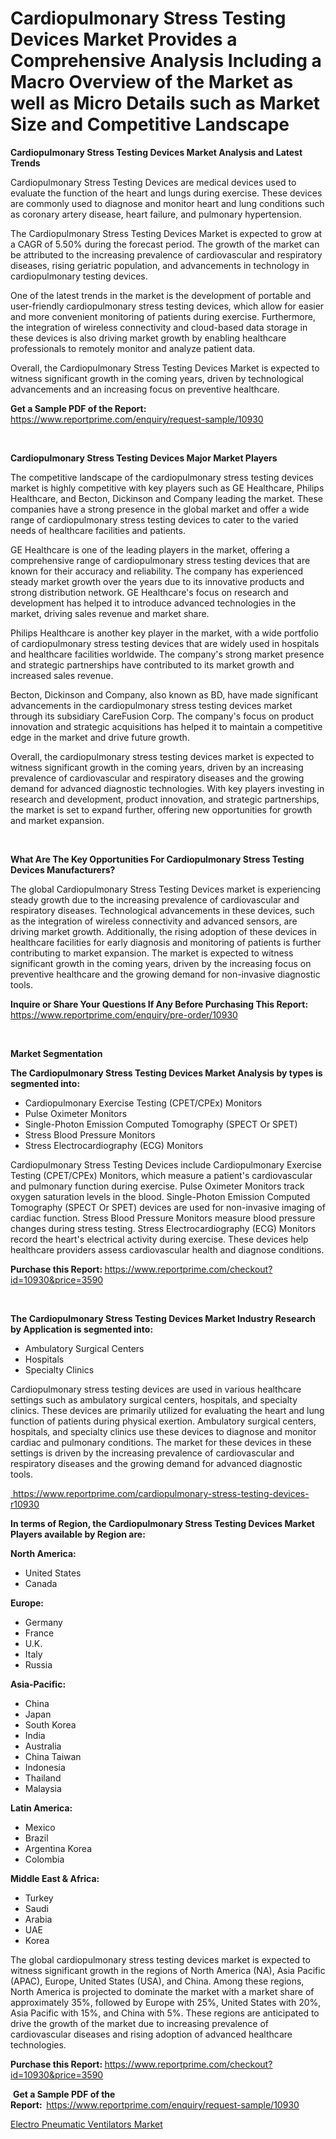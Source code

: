 <p><h1>Cardiopulmonary Stress Testing Devices Market Provides a Comprehensive Analysis Including a Macro Overview of the Market as well as Micro Details such as Market Size and Competitive Landscape</h1></p><p><strong>Cardiopulmonary Stress Testing Devices Market Analysis and Latest Trends</strong></p>
<p><p>Cardiopulmonary Stress Testing Devices are medical devices used to evaluate the function of the heart and lungs during exercise. These devices are commonly used to diagnose and monitor heart and lung conditions such as coronary artery disease, heart failure, and pulmonary hypertension.</p><p>The Cardiopulmonary Stress Testing Devices Market is expected to grow at a CAGR of 5.50% during the forecast period. The growth of the market can be attributed to the increasing prevalence of cardiovascular and respiratory diseases, rising geriatric population, and advancements in technology in cardiopulmonary testing devices.</p><p>One of the latest trends in the market is the development of portable and user-friendly cardiopulmonary stress testing devices, which allow for easier and more convenient monitoring of patients during exercise. Furthermore, the integration of wireless connectivity and cloud-based data storage in these devices is also driving market growth by enabling healthcare professionals to remotely monitor and analyze patient data.</p><p>Overall, the Cardiopulmonary Stress Testing Devices Market is expected to witness significant growth in the coming years, driven by technological advancements and an increasing focus on preventive healthcare.</p></p>
<p><strong>Get a Sample PDF of the Report:&nbsp;</strong> <a href="https://www.reportprime.com/enquiry/request-sample/10930">https://www.reportprime.com/enquiry/request-sample/10930</a></p>
<p>&nbsp;</p>
<p><strong>Cardiopulmonary Stress Testing Devices Major Market Players</strong></p>
<p><p>The competitive landscape of the cardiopulmonary stress testing devices market is highly competitive with key players such as GE Healthcare, Philips Healthcare, and Becton, Dickinson and Company leading the market. These companies have a strong presence in the global market and offer a wide range of cardiopulmonary stress testing devices to cater to the varied needs of healthcare facilities and patients.</p><p>GE Healthcare is one of the leading players in the market, offering a comprehensive range of cardiopulmonary stress testing devices that are known for their accuracy and reliability. The company has experienced steady market growth over the years due to its innovative products and strong distribution network. GE Healthcare's focus on research and development has helped it to introduce advanced technologies in the market, driving sales revenue and market share.</p><p>Philips Healthcare is another key player in the market, with a wide portfolio of cardiopulmonary stress testing devices that are widely used in hospitals and healthcare facilities worldwide. The company's strong market presence and strategic partnerships have contributed to its market growth and increased sales revenue.</p><p>Becton, Dickinson and Company, also known as BD, have made significant advancements in the cardiopulmonary stress testing devices market through its subsidiary CareFusion Corp. The company's focus on product innovation and strategic acquisitions has helped it to maintain a competitive edge in the market and drive future growth.</p><p>Overall, the cardiopulmonary stress testing devices market is expected to witness significant growth in the coming years, driven by an increasing prevalence of cardiovascular and respiratory diseases and the growing demand for advanced diagnostic technologies. With key players investing in research and development, product innovation, and strategic partnerships, the market is set to expand further, offering new opportunities for growth and market expansion.</p></p>
<p>&nbsp;</p>
<p><strong>What Are The Key Opportunities For Cardiopulmonary Stress Testing Devices Manufacturers?</strong></p>
<p><p>The global Cardiopulmonary Stress Testing Devices market is experiencing steady growth due to the increasing prevalence of cardiovascular and respiratory diseases. Technological advancements in these devices, such as the integration of wireless connectivity and advanced sensors, are driving market growth. Additionally, the rising adoption of these devices in healthcare facilities for early diagnosis and monitoring of patients is further contributing to market expansion. The market is expected to witness significant growth in the coming years, driven by the increasing focus on preventive healthcare and the growing demand for non-invasive diagnostic tools.</p></p>
<p><strong>Inquire or Share Your Questions If Any Before Purchasing This Report:</strong> <a href="https://www.reportprime.com/enquiry/pre-order/10930">https://www.reportprime.com/enquiry/pre-order/10930</a></p>
<p>&nbsp;</p>
<p><strong>Market Segmentation</strong></p>
<p><strong>The Cardiopulmonary Stress Testing Devices Market Analysis by types is segmented into:</strong></p>
<p><ul><li>Cardiopulmonary Exercise Testing (CPET/CPEx) Monitors</li><li>Pulse Oximeter Monitors</li><li>Single-Photon Emission Computed Tomography (SPECT Or SPET)</li><li>Stress Blood Pressure Monitors</li><li>Stress Electrocardiography (ECG) Monitors</li></ul></p>
<p><p>Cardiopulmonary Stress Testing Devices include Cardiopulmonary Exercise Testing (CPET/CPEx) Monitors, which measure a patient's cardiovascular and pulmonary function during exercise. Pulse Oximeter Monitors track oxygen saturation levels in the blood. Single-Photon Emission Computed Tomography (SPECT Or SPET) devices are used for non-invasive imaging of cardiac function. Stress Blood Pressure Monitors measure blood pressure changes during stress testing. Stress Electrocardiography (ECG) Monitors record the heart's electrical activity during exercise. These devices help healthcare providers assess cardiovascular health and diagnose conditions.</p></p>
<p><strong>Purchase this Report:&nbsp;</strong><a href="https://www.reportprime.com/checkout?id=10930&price=3590">https://www.reportprime.com/checkout?id=10930&price=3590</a></p>
<p>&nbsp;</p>
<p><strong>The Cardiopulmonary Stress Testing Devices Market Industry Research by Application is segmented into:</strong></p>
<p><ul><li>Ambulatory Surgical Centers</li><li>Hospitals</li><li>Specialty Clinics</li></ul></p>
<p><p>Cardiopulmonary stress testing devices are used in various healthcare settings such as ambulatory surgical centers, hospitals, and specialty clinics. These devices are primarily utilized for evaluating the heart and lung function of patients during physical exertion. Ambulatory surgical centers, hospitals, and specialty clinics use these devices to diagnose and monitor cardiac and pulmonary conditions. The market for these devices in these settings is driven by the increasing prevalence of cardiovascular and respiratory diseases and the growing demand for advanced diagnostic tools.</p></p>
<p><a href="https://www.reportprime.com/cardiopulmonary-stress-testing-devices-r10930">&nbsp;https://www.reportprime.com/cardiopulmonary-stress-testing-devices-r10930</a></p>
<p><strong>In terms of Region, the Cardiopulmonary Stress Testing Devices Market Players available by Region are:</strong></p>
<p>
    <p> <strong> North America: </strong>
        <ul>
            <li>United States</li>
            <li>Canada</li>
        </ul>
        </p> 
    <p> <strong> Europe: </strong>
        <ul>
            <li>Germany</li>
            <li>France</li>
            <li>U.K.</li>
            <li>Italy</li>
            <li>Russia</li>
        </ul>
        </p> 
    <p> <strong> Asia-Pacific: </strong>
        <ul>
            <li>China</li>
            <li>Japan</li>
            <li>South Korea</li>
            <li>India</li>
            <li>Australia</li>
            <li>China Taiwan</li>
            <li>Indonesia</li>
            <li>Thailand</li>
            <li>Malaysia</li>
        </ul>
        </p> 
    <p> <strong> Latin America: </strong>
        <ul>
            <li>Mexico</li>
            <li>Brazil</li>
            <li>Argentina Korea</li>
            <li>Colombia</li>
        </ul>
        </p> 
    <p> <strong> Middle East & Africa: </strong>
        <ul>
            <li>Turkey</li>
            <li>Saudi</li>
            <li>Arabia</li>
            <li>UAE</li>
            <li>Korea</li>
        </ul>
    </p>
    </p>
<p><p>The global cardiopulmonary stress testing devices market is expected to witness significant growth in the regions of North America (NA), Asia Pacific (APAC), Europe, United States (USA), and China. Among these regions, North America is projected to dominate the market with a market share of approximately 35%, followed by Europe with 25%, United States with 20%, Asia Pacific with 15%, and China with 5%. These regions are anticipated to drive the growth of the market due to increasing prevalence of cardiovascular diseases and rising adoption of advanced healthcare technologies.</p></p>
<p><strong>Purchase this Report: </strong><a href="https://www.reportprime.com/checkout?id=10930&price=3590">https://www.reportprime.com/checkout?id=10930&price=3590</a></p>
<p>&nbsp;<strong>Get a Sample PDF of the Report:&nbsp;&nbsp;</strong><a href="https://www.reportprime.com/enquiry/request-sample/10930">https://www.reportprime.com/enquiry/request-sample/10930</a></p>
<p><strong></strong></p>
<p><p><a href="https://github.com/barbarakss89/Market-Research-Report-List-1/blob/main/electro-pneumatic-ventilators-market.md">Electro Pneumatic Ventilators Market</a></p></p>